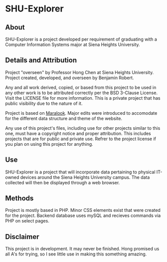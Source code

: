 # SHU-Explorer
## About
SHU-Explorer is a project developed per requirement of graduating with a Computer Information Systems major at Siena Heights University.

## Details and Attribution
Project "overseen" by Professor Hong Chen at Siena Heights University.
Project created, developed, and overseen by Benjamin Robert.

Any and all work derived, copied, or based from this project to be used in any other work is to be attributed correctly per the BSD 3-Clause License. Visit the LICENSE file for more information.
This is a private project that has public visibility due to the nature of it. 

Project is based on <a href="https://github.com/applessmillion/maralook">Maralook</a>. Major edits were introduced to accomodate for the different data structure and theme of the website.

Any use of this project's files, including use for other projects similar to this one, must have a copyright notice and proper attribution. This includes projects that are for public and private use. Refrer to the project license if you plan on using this project for anything.

## Use
SHU-Explorer is a project that will incorporate data pertaining to physical IT-owned devices around the Siena Heights University campus. The data collected will then be displayed through a web browser. 

## Methods
Project is mostly based in PHP. Minor CSS elements exist that were created for the project. Backend database uses mySQL and recieves commands via PHP on select pages. 

## Disclaimer
This project is in development. It may never be finished. Hong promised us all A's for trying, so I see little use in making this something amazing.
